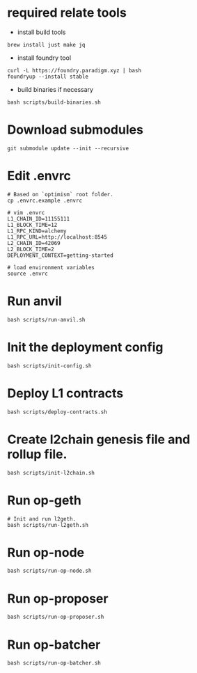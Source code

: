 # required relate tools

* install build tools

```shell
brew install just make jq
```

* install foundry tool

```shell
curl -L https://foundry.paradigm.xyz | bash
foundryup --install stable
```

* build binaries if necessary

```shell
bash scripts/build-binaries.sh
```

# Download submodules

```shell
git submodule update --init --recursive
```

# Edit .envrc

```shell
# Based on `optimism` root folder.
cp .envrc.example .envrc

# vim .envrc
L1_CHAIN_ID=11155111
L1_BLOCK_TIME=12
L1_RPC_KIND=alchemy
L1_RPC_URL=http://localhost:8545
L2_CHAIN_ID=42069
L2_BLOCK_TIME=2
DEPLOYMENT_CONTEXT=getting-started

# load environment variables
source .envrc
```

# Run anvil

```shell
bash scripts/run-anvil.sh
```

# Init the deployment config

```shell
bash scripts/init-config.sh
```

# Deploy L1 contracts

```shell
bash scripts/deploy-contracts.sh
```

# Create l2chain genesis file and rollup file.

```shell
bash scripts/init-l2chain.sh
```

# Run op-geth

```shell
# Init and run l2geth.
bash scripts/run-l2geth.sh
```

# Run op-node

```shell
bash scripts/run-op-node.sh
```

# Run op-proposer

```shell
bash scripts/run-op-proposer.sh
```

# Run op-batcher

```shell
bash scripts/run-op-batcher.sh
```